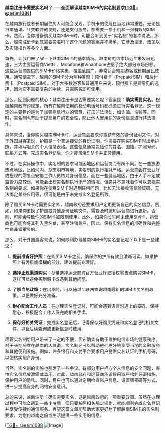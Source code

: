 **越南注册卡需要实名吗？——全面解读越南SIM卡的实名制要求[[TG💪+ @esim1088](https://t.me/s/esim1088)]**

在越南旅行或者长期居住的人可能会发现，手机卡的使用在当地非常重要。无论是日常通讯、社交软件的使用，还是支付服务，都需要一部手机和一张有效的SIM卡。然而，当你准备购买越南SIM卡时，可能会听到关于“实名制”的各种说法。那么，越南注册卡到底需要实名吗？这个问题的答案并不简单，它涉及法律、政策以及实际操作等多个方面。

首先，让我们来了解一下越南SIM卡的基本情况。越南的电信市场近年来发展迅速，三大主要运营商Viettel、Mobifone和Vinaphone占据了绝大部分市场份额。这些运营商提供的SIM卡价格实惠，覆盖范围广，非常适合短期游客或长期居民使用。通常情况下，越南的SIM卡分为两种类型：预付费卡（Prepaid SIM）和后付费卡（Postpaid SIM）。对于大多数游客和普通用户来说，预付费卡是最常见的选择，因为它不需要复杂的手续，只需购买即可使用。

那么，回到问题的核心：越南注册卡是否需要实名呢？答案是：**确实需要实名**。根据越南政府的规定，所有在越南使用的移动电话号码都必须进行实名登记。这一规定的主要目的是为了加强电信行业的管理，打击非法活动，如诈骗、洗钱等。同时，实名制也有助于提高用户的安全性，防止他人冒用你的身份信息进行非法操作。

具体来说，当你购买越南SIM卡时，运营商会要求你提供有效的身份证明文件。对于外国游客来说，护照是一个普遍接受的身份证明。你需要在购买SIM卡时出示护照，并填写相关的个人信息表格。这些信息通常包括你的姓名、国籍、护照号码、联系方式等。完成实名登记后，你才能激活SIM卡并正常使用。

不过，在实际操作中，实名制的要求可能因地区和运营商而有所不同。在一些旅游热点地区，比如河内、胡志明市等地，实名制的执行相对严格。运营商会在营业厅或授权的零售点安排工作人员核对身份信息。而在一些偏远地区，由于人手不足或监管力度较弱，可能会出现实名制执行不严的情况。但这并不意味着你可以忽视实名制的要求。如果你在使用SIM卡时遇到任何问题，比如无法接收短信验证码、无法绑定某些应用等，很可能是由于未完成实名登记所致。

除了购买SIM卡时需要实名外，越南政府还要求用户定期更新自己的实名信息。例如，如果你更换了护照或其他身份证明文件，需要及时通知运营商进行更新。否则，可能会导致你的SIM卡被限制使用。此外，如果你长时间未使用SIM卡，运营商也可能会将其列入黑名单，甚至注销账户。因此，保持实名信息的准确性和完整性是非常重要的。

那么，对于外国游客来说，如何顺利办理越南SIM卡的实名登记呢？以下是一些建议：

1. **提前准备好护照**：在购买SIM卡之前，确保你的护照有效且清晰可读。如果护照上有污损或模糊的部分，建议提前处理好。
   
2. **选择正规渠道购买**：尽量选择运营商的官方营业厅或授权零售点购买SIM卡，这样可以避免买到假卡或遇到其他问题。

3. **了解当地政策**：在出发前，可以通过互联网查询越南最新的SIM卡实名制政策，以便做好充分准备。

4. **耐心配合工作人员**：在办理实名登记时，可能会遇到语言沟通上的障碍。保持耐心，积极配合工作人员完成相关手续。

5. **保存好相关凭证**：完成实名登记后，记得保存好购买凭证和实名登记的相关文件，以备后续查询或更新信息时使用。

尽管实名制给用户带来了一定的不便，但它确实有助于维护电信市场的健康秩序。对于长期居住在越南的人来说，实名制还可以帮助他们更好地享受当地的金融服务和其他便利设施。例如，许多银行和支付平台要求用户提供实名认证的手机号码，以便核实用户身份。

当然，实名制的实施也引发了一些争议。有部分用户担心个人信息的安全问题，害怕实名信息被泄露或滥用。对此，越南政府和运营商承诺将采取严格的保密措施，保护用户的隐私。同时，用户也可以通过定期检查账户信息、设置强密码等方式，进一步提高自身的网络安全意识。

总的来说，越南注册卡确实需要实名，这是越南政府的一项重要政策。虽然在办理过程中可能会遇到一些小麻烦，但只要按照相关规定操作，就能顺利完成实名登记并享受便捷的通信服务。希望这篇文章能帮助大家更好地了解越南SIM卡的实名制要求，为您的越南之旅或生活提供一些实用的信息。

[[TG💪+ @esim1088](https://t.me/s/esim1088) ![Image](https://i.postimg.cc/4NQfJmqS/Snipaste-2025-05-13-00-14-12.png)]